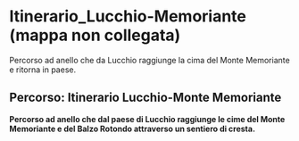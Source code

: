 # Itinerario_Lucchio-Memoriante (mappa non collegata)
Percorso ad anello che da Lucchio raggiunge la cima del Monte Memoriante e ritorna in paese.
## Percorso: Itinerario Lucchio-Monte Memoriante
**Percorso ad anello che dal paese di Lucchio raggiunge le cime del Monte Memoriante e del Balzo Rotondo attraverso un sentiero di cresta.**

